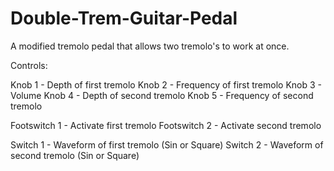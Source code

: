 # Double-Trem-Guitar-Pedal
A modified tremolo pedal that allows two tremolo's to work at once.

Controls:

  Knob 1 - Depth of first tremolo
  Knob 2 - Frequency of first tremolo
  Knob 3 - Volume
  Knob 4 - Depth of second tremolo
  Knob 5 - Frequency of second tremolo
  
  Footswitch 1 - Activate first tremolo
  Footswitch 2 - Activate second tremolo
  
  Switch 1 - Waveform of first tremolo (Sin or Square)
  Switch 2 - Waveform of second tremolo (Sin or Square)

